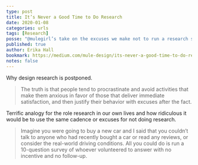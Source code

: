 ```yaml
---
type: post
title: It’s Never a Good Time to Do Research
date: 2020-01-08
categories: urls
tags: [Research]
posse: "@mulegirl’s take on the excuses we make not to run a research study and accepting the discomfort of asking questions."
published: true
author: Erika Hall
bookmark: https://medium.com/mule-design/its-never-a-good-time-to-do-research-1ef719158980
notes: false
---
```


Why design research is postponed.

> The truth is that people tend to procrastinate and avoid activities that make them anxious in favor of those that deliver immediate satisfaction, and then justify their behavior with excuses after the fact.

Terrific analogy for the role research in our own lives and how ridiculous it would be to use the same cadence or excuses for not doing research.

> Imagine you were going to buy a new car and I said that you couldn’t talk to anyone who had recently bought a car or read any reviews, or consider the real-world driving conditions. All you could do is run a 10-question survey of whoever volunteered to answer with no incentive and no follow-up.
